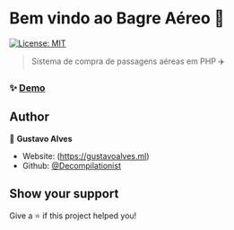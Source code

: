 # Bem vindo ao Bagre Aéreo 👋
[![License: MIT](https://img.shields.io/badge/License-MIT-yellow.svg)](#)

> Sistema de compra de passagens aéreas em PHP ✈️


### ✨ [Demo](https://bagreaereo.ml)

## Author

👤 **Gustavo Alves**

* Website: (https://gustavoalves.ml)
* Github: [@Decompilationist](https://github.com/Decompilationist)

## Show your support

Give a ⭐️ if this project helped you!


